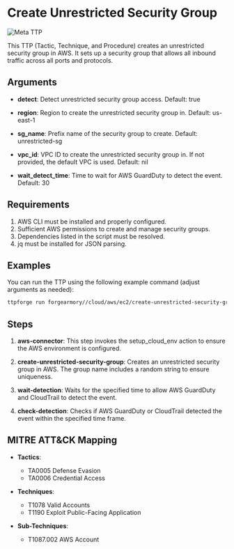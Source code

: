 # Create Unrestricted Security Group

![Meta TTP](https://img.shields.io/badge/Meta_TTP-blue)

This TTP (Tactic, Technique, and Procedure) creates an unrestricted security
group in AWS. It sets up a security group that allows all inbound traffic
across all ports and protocols.

## Arguments

- **detect**: Detect unrestricted security group access.
  Default: true

- **region**: Region to create the unrestricted security group in.
  Default: us-east-1

- **sg_name**: Prefix name of the security group to create.
  Default: unrestricted-sg

- **vpc_id**: VPC ID to create the unrestricted security group in. If not
  provided, the default VPC is used.
  Default: nil

- **wait_detect_time**: Time to wait for AWS GuardDuty to detect the event.
  Default: 30

## Requirements

1. AWS CLI must be installed and properly configured.
1. Sufficient AWS permissions to create and manage security groups.
1. Dependencies listed in the script must be resolved.
1. jq must be installed for JSON parsing.

## Examples

You can run the TTP using the following example command (adjust arguments as
needed):

```bash
ttpforge run forgearmory//cloud/aws/ec2/create-unrestricted-security-group/create-unrestricted-security-group.yaml
```

## Steps

1. **aws-connector**: This step invokes the setup_cloud_env action to ensure
   the AWS environment is configured.

1. **create-unrestricted-security-group**: Creates an unrestricted security
   group in AWS. The group name includes a random string to ensure uniqueness.

1. **wait-detection**: Waits for the specified time to allow AWS GuardDuty and
   CloudTrail to detect the event.

1. **check-detection**: Checks if AWS GuardDuty or CloudTrail detected the
   event within the specified time frame.

## MITRE ATT&CK Mapping

- **Tactics**:

  - TA0005 Defense Evasion
  - TA0006 Credential Access

- **Techniques**:

  - T1078 Valid Accounts
  - T1190 Exploit Public-Facing Application

- **Sub-Techniques**:
  - T1087.002 AWS Account
